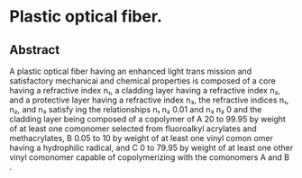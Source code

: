 # Plastic optical fiber.

## Abstract
A plastic optical fiber having an enhanced light trans mission and satisfactory mechanicai and chemical properties is composed of a core having a refractive index n₁, a cladding layer having a refractive index n₂, and a protective layer having a refractive index n₃, the refractive indices n₁, n₂, and n₃ satisfy ing the relationships n₁ n₂ 0.01 and n₃ n₂ 0 and the cladding layer being composed of a copolymer of A 20 to 99.95 by weight of at least one comonomer selected from fluoroalkyl acrylates and methacrylates, B 0.05 to 10 by weight of at least one vinyl comon omer having a hydrophilic radical, and C 0 to 79.95 by weight of at least one other vinyl comonomer capable of copolymerizing with the comonomers A and B .